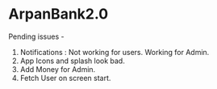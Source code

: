 # ArpanBank2.0

Pending issues - 
1. Notifications : Not working for users. Working for Admin.
2. App Icons and splash look bad.
3. Add Money for Admin.
4. Fetch User on screen start.

